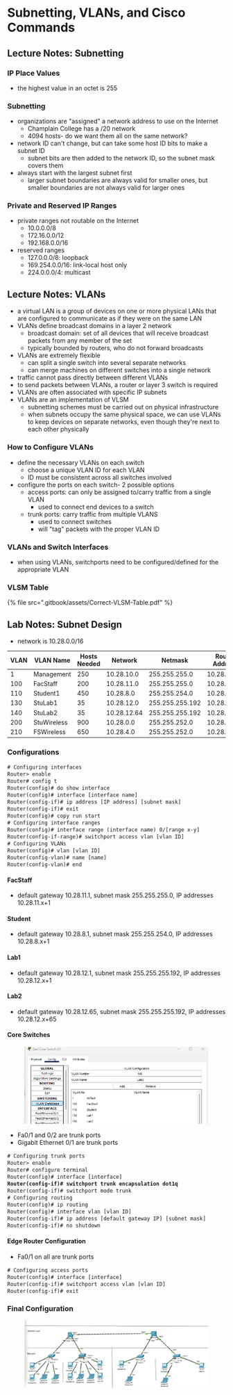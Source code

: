 # Subnetting, VLANs, and Cisco Commands

## Lecture Notes: Subnetting

### IP Place Values

* the highest value in an octet is 255

### Subnetting

* organizations are "assigned" a network address to use on the Internet
  * Champlain College has a /20 network
  * 4094 hosts- do we want them all on the same network?
* network ID can't change, but can take some host ID bits to make a subnet ID
  * subnet bits are then added to the network ID, so the subnet mask covers them
* always start with the largest subnet first
  * larger subnet boundaries are always valid for smaller ones, but smaller boundaries are not always valid for larger ones

### Private and Reserved IP Ranges

* private ranges not routable on the Internet
  * 10.0.0.0/8
  * 172.16.0.0/12
  * 192.168.0.0/16
* reserved ranges
  * 127.0.0.0/8: loopback
  * 169.254.0.0/16: link-local host only
  * 224.0.0.0/4: multicast

## Lecture Notes: VLANs

* a virtual LAN is a group of devices on one or more physical LANs that are configured to communicate as if they were on the same LAN
* VLANs define broadcast domains in a layer 2 network
  * broadcast domain: set of all devices that will receive broadcast packets from any member of the set
  * typically bounded by routers, who do not forward broadcasts
* VLANs are extremely flexible
  * can split a single switch into several separate networks
  * can merge machines on different switches into a single network
* traffic cannot pass directly between different VLANs
* to send packets between VLANs, a router or layer 3 switch is required
* VLANs are often associated with specific IP subnets
* VLANs are an implementation of VLSM
  * subnetting schemes must be carried out on physical infrastructure
  * when subnets occupy the same physical space, we can use VLANs to keep devices on separate networks, even though they're next to each other physically

### How to Configure VLANs

* define the necessary VLANs on each switch
  * choose a unique VLAN ID for each VLAN
  * ID must be consistent across all switches involved
* configure the ports on each switch- 2 possible options
  * access ports: can only be assigned to/carry traffic from a single VLAN
    * used to connect end devices to a switch
  * trunk ports: carry traffic from multiple VLANS
    * used to connect switches
    * will "tag" packets with the proper VLAN ID

### VLANs and Switch Interfaces

* when using VLANs, switchports need to be configured/defined for the appropriate VLAN

### VLSM Table

{% file src=".gitbook/assets/Correct-VLSM-Table.pdf" %}

## Lab Notes: Subnet Design

* network is 10.28.0.0/16

<table><thead><tr><th width="83">VLAN</th><th>VLAN Name</th><th>Hosts Needed</th><th>Network</th><th>Netmask</th><th>Router Address</th></tr></thead><tbody><tr><td>1</td><td>Management</td><td>250</td><td>10.28.10.0</td><td>255.255.255.0</td><td>10.28.10.1</td></tr><tr><td>100</td><td>FacStaff</td><td>200</td><td>10.28.11.0</td><td>255.255.255.0</td><td>10.28.11.1</td></tr><tr><td>110</td><td>Student1</td><td>450</td><td>10.28.8.0</td><td>255.255.254.0</td><td>10.28.8.1</td></tr><tr><td>130</td><td>StuLab1</td><td>35</td><td>10.28.12.0</td><td>255.255.255.192</td><td>10.28.12.1</td></tr><tr><td>140</td><td>StuLab2</td><td>35</td><td>10.28.12.64</td><td>255.255.255.192</td><td>10.28.12.65</td></tr><tr><td>200</td><td>StuWireless</td><td>900</td><td>10.28.0.0</td><td>255.255.252.0</td><td>10.28.0.1</td></tr><tr><td>210</td><td>FSWireless</td><td>650</td><td>10.28.4.0</td><td>255.255.252.0</td><td>10.28.4.1</td></tr></tbody></table>

### Configurations

```
# Configuring interfaces
Router> enable
Router# config t
Router(config)# do show interface
Router(config)# interface [interface name]
Router(config-if)# ip address [IP address] [subnet mask]
Router(config-if)# exit
Router(config)# copy run start
# Configuring interface ranges
Router(config)# interface range (interface name) 0/[range x-y]
Router(config-if-range)# switchport access vlan [vlan ID]
# Configuring VLANs
Router(config)# vlan [vlan ID]
Router(config-vlan)# name [name]
Router(config-vlan)# end
```

#### FacStaff

* default gateway 10.28.11.1, subnet mask 255.255.255.0, IP addresses 10.28.11.x+1

#### Student

* default gateway 10.28.8.1, subnet mask 255.255.254.0, IP addresses 10.28.8.x+1

#### Lab1

* default gateway 10.28.12.1, subnet mask 255.255.255.192, IP addresses 10.28.12.x+1

#### Lab2

* default gateway 10.28.12.65, subnet mask 255.255.255.192, IP addresses 10.28.12.x+65

#### Core Switches

<figure><img src=".gitbook/assets/image.png" alt=""><figcaption></figcaption></figure>

* Fa0/1 and 0/2 are trunk ports
* Gigabit Ethernet 0/1 are trunk ports

<pre><code># Configuring trunk ports
Router> enable
Router# configure terminal
Router(config)# interface [interface]
<strong>Router(config-if)# switchport trunk encapsulation dot1q
</strong>Router(config-if)# switchport mode trunk
# Configuring routing
Router(config)# ip routing
Router(config)# interface vlan [vlan ID]
Router(config-if)# ip address [default gateway IP] [subnet mask]
Router(config-if)# no shutdown
</code></pre>

#### Edge Router Configuration

* Fa0/1 on all are trunk ports

```
# Configuring access ports
Router(config)# interface [interface]
Router(config-if)# switchport access vlan [vlan ID]
Router(config-if)# exit
```



### Final Configuration

<figure><img src=".gitbook/assets/image (1).png" alt=""><figcaption></figcaption></figure>
